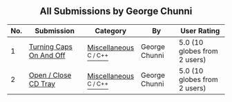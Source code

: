 ﻿<div align="center">

## All Submissions by George Chunni

</div>

No.  | Submission | Category | By   | User Rating
---- | ---------- | -------- | ---- | -----------
1 | [Turning Caps On And Off<br />](https://github.com/Planet-Source-Code/george-chunni-turning-caps-on-and-off__3-6976) | [Miscellaneous<br /><sup>C / C++</sup>](../ByCategory/miscellaneous__3-1.md) | George Chunni | 5.0 (10 globes from 2 users)
2 | [Open / Close CD Tray<br />](https://github.com/Planet-Source-Code/george-chunni-open-close-cd-tray__3-6977) | [Miscellaneous<br /><sup>C / C++</sup>](../ByCategory/miscellaneous__3-1.md) | George Chunni | 5.0 (10 globes from 2 users)
